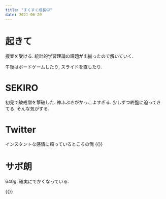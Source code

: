 ```yaml
---
title: "すくすく成長中"
date: 2021-06-29
---
```


# 起きて
授業を受ける. 統計的学習理論の課題が出揃ったので解いていく.

午後はボードゲームしたり, スライドを直したり. 

# SEKIRO
初見で破戒僧を撃破した. 神ふぶきがかっこよすぎる. 少しずつ終盤に迫ってきてる. そんな気がする.

# Twitter
インスタントな感情に頼っているところの俺
{{<tweet user="dango_bot" id="1409862490888962052">}}
# サボ朗
640g. 確実にでかくなっている. 

{{<tweet user="dango_bot" id="1409706388071227400">}}